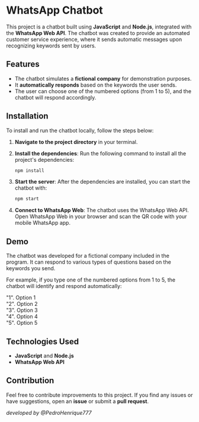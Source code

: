 # WhatsApp Chatbot

This project is a chatbot built using **JavaScript** and **Node.js**, integrated with the **WhatsApp Web API**. The chatbot was created to provide an automated customer service experience, where it sends automatic messages upon recognizing keywords sent by users.

## Features

- The chatbot simulates a **fictional company** for demonstration purposes.
- It **automatically responds** based on the keywords the user sends.
- The user can choose one of the numbered options (from 1 to 5), and the chatbot will respond accordingly.
  
## Installation

To install and run the chatbot locally, follow the steps below:

1. **Navigate to the project directory** in your terminal.

2. **Install the dependencies**:
   Run the following command to install all the project's dependencies:
   ```bash
   npm install
   ```

3. **Start the server**:
   After the dependencies are installed, you can start the chatbot with:
   ```bash
   npm start
   ```

4. **Connect to WhatsApp Web**:
   The chatbot uses the WhatsApp Web API. Open WhatsApp Web in your browser and scan the QR code with your mobile WhatsApp app.

## Demo

The chatbot was developed for a fictional company included in the program. It can respond to various types of questions based on the keywords you send.

For example, if you type one of the numbered options from 1 to 5, the chatbot will identify and respond automatically:

"1". Option 1 <br>
"2". Option 2 <br>
"3". Option 3 <br>
"4". Option 4 <br>
"5". Option 5 <br>

## Technologies Used

- **JavaScript** and **Node.js**
- **WhatsApp Web API**

## Contribution

Feel free to contribute improvements to this project. If you find any issues or have suggestions, open an **issue** or submit a **pull request**.

*developed by @PedroHenrique777*
